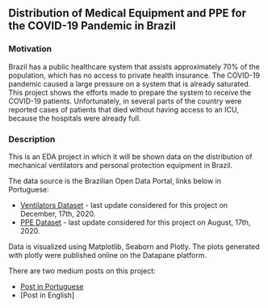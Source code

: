 ## Distribution of Medical Equipment and PPE for the COVID-19 Pandemic in Brazil 

### Motivation 

Brazil has a public healthcare system that assists approximately 70% of the population, which has no access to private health insurance. The COVID-19 pandemic caused a large pressure on a system that is already saturated. This project shows the efforts made to prepare the system to receive the COVID-19 patients. Unfortunately, in several parts of the country were reported cases of patients that died without having access to an ICU, because the hospitals were already full. 

### Description 

This is an EDA project in which it will be shown data on the distribution of mechanical ventilators and personal protection equipment in Brazil. 

The data source is the Brazilian Open Data Portal, links below in Portuguese:
 - [Ventilators Dataset](https://dados.gov.br/dataset/distribuicao-de-respiradores) - last update considered for this project on December, 17th, 2020. 
 - [PPE Dataset](https://dados.gov.br/dataset/distribuicao-de-equipamentos-de-protecao-individual-e-insumos-covid-19) - last update considered for this project on August, 17th, 2020. 

Data is visualized using Matplotlib, Seaborn and Plotly. The plots generated with plotly were published online on the Datapane platform. 

There are two medium posts on this project:
- [Post in Portuguese]()
- [Post in English]
